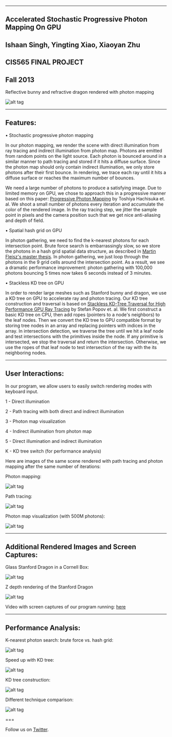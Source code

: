 -------------------------------------------------------------------------------
Accelerated Stochastic Progressive Photon Mapping On GPU
-------------------------------------------------------------------------------
Ishaan Singh, Yingting Xiao, Xiaoyan Zhu
-------------------------------------------------------------------------------
CIS565 FINAL PROJECT
-------------------------------------------------------------------------------
Fall 2013
-------------------------------------------------------------------------------

Reflective bunny and refractive dragon rendered with photon mapping

![alt tag](https://raw.github.com/ishaan13/PhotonMapper/master/renders/video/finalCover.png)

-------------------------------------------------------------------------------
Features:
-------------------------------------------------------------------------------

• Stochastic progressive photon mapping

In our photon mapping, we render the scene with direct illumination from ray tracing and indirect illumination from photon map. Photons are emitted from random points on the light source. Each photon is bounced around in a similar manner to path tracing and stored if it hits a diffuse surface. Since the photon map should only contain indirect illumination, we only store photons after their first bounce. In rendering, we trace each ray until it hits a diffuse surface or reaches the maximum number of bounces.

We need a large number of photons to produce a satisfying image. Due to limited memory on GPU, we chose to approach this in a progressive manner based on this paper: [Progressive Photon Mapping](http://graphics.ucsd.edu/~henrik/papers/progressive_photon_mapping/progressive_photon_mapping.pdf) by Toshiya Hachisuka et. al. We shoot a small number of photons every iteration and accumulate the color of the rendered image. In the ray tracing step, we jitter the sample point in pixels and the camera position such that we get nice anti-aliasing and depth of field.

• Spatial hash grid on GPU

In photon gathering, we need to find the k-nearest photons for each intersection point. Brute force search is embarrassingly slow, so we store the photons in a hash grid spatial data structure, as described in [Martin Fleisz's master thesis](http://www.inf.ed.ac.uk/publications/thesis/online/IM090675.pdf). In photon gathering, we just loop through the photons in the 9 grid cells around the intersection point. As a result, we see a dramatic performance improvement: photon gathering with 100,000 photons bouncing 5 times now takes 6 seconds instead of 3 minutes.

• Stackless KD tree on GPU

In order to render large meshes such as Stanford bunny and dragon, we use a KD tree on GPU to accelerate ray and photon tracing. Our KD tree construction and traversal is based on [Stackless KD-Tree Traversal for High Performance GPU Ray Tracing](http://www.mpi-inf.mpg.de/~guenther/StacklessGPURT/StacklessGPURT.pdf) by Stefan Popov et. al. We first construct a basic KD tree on CPU, then add ropes (pointers to a node's neighbors) to the leaf nodes. Then we convert the KD tree to GPU compatible format by storing tree nodes in an array and replacing pointers with indices in the array. In intersection detection, we traverse the tree until we hit a leaf node and test intersections with the primitives inside the node. If any primitive is intersected, we stop the traversal and return the intersection. Otherwise, we use the ropes of that leaf node to test intersection of the ray with the its neighboring nodes.

-------------------------------------------------------------------------------
User Interactions:
-------------------------------------------------------------------------------

In our program, we allow users to easily switch rendering modes with keyboard input.

1 - Direct illumination

2 - Path tracing with both direct and indirect illumination

3 - Photon map visualization

4 - Indirect illumination from photon map

5 - Direct illumination and indirect illumination

K - KD tree switch (for performance analysis)

Here are images of the same scene rendered with path tracing and photon mapping after the same number of iterations:

Photon mapping:

![alt tag](https://raw.github.com/ishaan13/PhotonMapper/master/renders/video/ppm_tetra.png)

Path tracing:

![alt tag](https://raw.github.com/ishaan13/PhotonMapper/master/renders/video/pathtrace_tetra.png)

Photon map visualization (with 500M photons):

![alt tag](https://raw.github.com/ishaan13/PhotonMapper/master/renders/video/SphereGlow_500M.png)

-------------------------------------------------------------------------------
Additional Rendered Images and Screen Captures:
-------------------------------------------------------------------------------

Glass Stanford Dragon in a Cornell Box:

![alt tag](https://raw.github.com/ishaan13/PhotonMapper/master/renders/video/glassDragon.png)

Z depth rendering of the Stanford Dragon

![alt tag](https://raw.github.com/ishaan13/PhotonMapper/master/renders/video/dragon.0.png)

Video with screen captures of our program running: [here](https://vimeo.com/81835028)

-------------------------------------------------------------------------------
Performance Analysis:
-------------------------------------------------------------------------------

K-nearest photon search: brute force vs. hash grid:

![alt tag](https://raw.github.com/ishaan13/PhotonMapper/master/performance_chart/chart_2.png)

Speed up with KD tree:

![alt tag](https://raw.github.com/ishaan13/PhotonMapper/master/performance_chart/chart_3.png)

KD tree construction:

![alt tag](https://raw.github.com/ishaan13/PhotonMapper/master/performance_chart/chart_1.png)

Different technique comparison:

![alt tag](https://raw.github.com/ishaan13/PhotonMapper/master/performance_chart/chart_4.png)

===

Follow us on [Twitter](https://twitter.com/MMFAPhoMap). 
